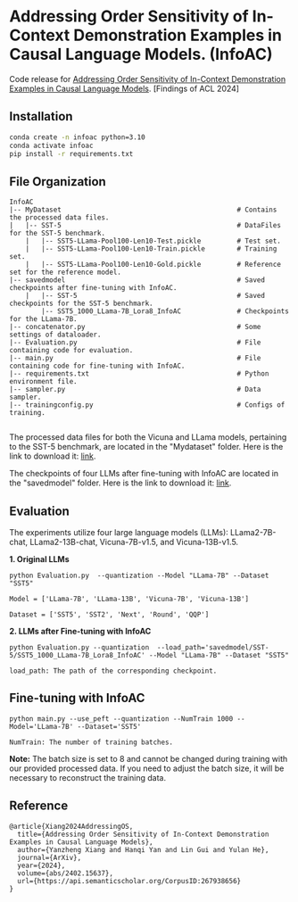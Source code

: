 # Addressing Order Sensitivity of In-Context Demonstration Examples in Causal Language Models. (InfoAC)

Code release for [Addressing Order Sensitivity of In-Context Demonstration Examples in Causal Language Models](https://arxiv.org/abs/2402.15637.pdf). [Findings of ACL 2024]

## Installation
```bash
conda create -n infoac python=3.10
conda activate infoac
pip install -r requirements.txt
```

## File Organization
```
InfoAC
|-- MyDataset                                            # Contains the processed data files.
|   |-- SST-5                                            # DataFiles for the SST-5 benchmark.
    |   |-- SST5-LLama-Pool100-Len10-Test.pickle         # Test set.
    |   |-- SST5-LLama-Pool100-Len10-Train.pickle        # Training set.
    |   |-- SST5-LLama-Pool100-Len10-Gold.pickle         # Reference set for the reference model.
|-- savedmodel                                           # Saved checkpoints after fine-tuning with InfoAC.
    |   |-- SST-5                                        # Saved checkpoints for the SST-5 benchmark.
        |-- SST5_1000_LLama-7B_Lora8_InfoAC              # Checkpoints for the LLama-7B.
|-- concatenator.py                                      # Some settings of dataloader.
|-- Evaluation.py                                        # File containing code for evaluation.
|-- main.py                                              # File containing code for fine-tuning with InfoAC.
|-- requirements.txt                                     # Python environment file.
|-- sampler.py                                           # Data sampler.
|-- trainingconfig.py                                    # Configs of training.


```
The processed data files for both the Vicuna and LLama models, pertaining to the SST-5 benchmark, are located in the "Mydataset" folder. Here is the link to download it: [link](https://drive.google.com/file/d/1e3flOwdvnobab1ckKd3SNn9Ic3x4gCpq/view?usp=sharing).

The checkpoints of four LLMs after fine-tuning with InfoAC are located in the "savedmodel" folder. Here is the link to download it: [link](https://drive.google.com/file/d/1ilV48BTX1r5Bs4YEoqf9u3pR5h5XFaNx/view?usp=sharing).

## Evaluation
The experiments utilize four large language models (LLMs): LLama2-7B-chat, LLama2-13B-chat, Vicuna-7B-v1.5, and Vicuna-13B-v1.5.

**1. Original LLMs**

    python Evaluation.py  --quantization --Model "LLama-7B" --Dataset "SST5"

    Model = ['LLama-7B', 'LLama-13B', 'Vicuna-7B', 'Vicuna-13B']

    Dataset = ['SST5', 'SST2', 'Next', 'Round', 'QQP']

**2. LLMs after Fine-tuning with InfoAC**

    python Evaluation.py --quantization  --load_path='savedmodel/SST-5/SST5_1000_LLama-7B_Lora8_InfoAC' --Model "LLama-7B" --Dataset "SST5"

    load_path: The path of the corresponding checkpoint.


## Fine-tuning with InfoAC

    python main.py --use_peft --quantization --NumTrain 1000 --Model='LLama-7B' --Dataset='SST5'
    
    NumTrain: The number of training batches.

**Note:** The batch size is set to 8 and cannot be changed during training with our provided processed data. If you need to adjust the batch size, it will be necessary to reconstruct the training data.



## Reference
```
@article{Xiang2024AddressingOS,
  title={Addressing Order Sensitivity of In-Context Demonstration Examples in Causal Language Models},
  author={Yanzheng Xiang and Hanqi Yan and Lin Gui and Yulan He},
  journal={ArXiv},
  year={2024},
  volume={abs/2402.15637},
  url={https://api.semanticscholar.org/CorpusID:267938656}
}
```
